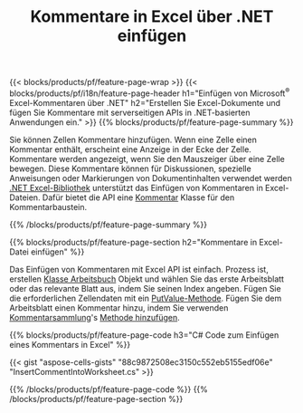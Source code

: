 ﻿---
title: Kommentare in Excel über .NET einfügen
url: /de/net/comment/
description: C#-Quellcodes zum Einfügen von Kommentaren in Microsoft Excel-Dateien mithilfe der .NET-Bibliothek. 
---
{{< blocks/products/pf/feature-page-wrap >}}
{{< blocks/products/pf/i18n/feature-page-header h1="Einfügen von Microsoft<sup>&reg;</sup> Excel-Kommentaren über .NET" h2="Erstellen Sie Excel-Dokumente und fügen Sie Kommentare mit serverseitigen APIs in .NET-basierten Anwendungen ein." >}}
{{% blocks/products/pf/feature-page-summary %}}

Sie können Zellen Kommentare hinzufügen. Wenn eine Zelle einen Kommentar enthält, erscheint eine Anzeige in der Ecke der Zelle. Kommentare werden angezeigt, wenn Sie den Mauszeiger über eine Zelle bewegen. Diese Kommentare können für Diskussionen, spezielle Anweisungen oder Markierungen von Dokumentinhalten verwendet werden [.NET Excel-Bibliothek](/cells/net/) unterstützt das Einfügen von Kommentaren in Excel-Dateien. Dafür bietet die API eine [Kommentar](https://apireference.aspose.com/cells/net/aspose.cells/comment) Klasse für den Kommentarbaustein.

{{% /blocks/products/pf/feature-page-summary %}}

{{% blocks/products/pf/feature-page-section h2="Kommentare in Excel-Datei einfügen" %}}

Das Einfügen von Kommentaren mit Excel API ist einfach. Prozess ist, erstellen [Klasse Arbeitsbuch](https://apireference.aspose.com/cells/net/aspose.cells/workbook) Objekt und wählen Sie das erste Arbeitsblatt oder das relevante Blatt aus, indem Sie seinen Index angeben. Fügen Sie die erforderlichen Zellendaten mit ein [PutValue-Methode](https://apireference.aspose.com/cells/net/aspose.cells/cell/methods/putvalue/index). Fügen Sie dem Arbeitsblatt einen Kommentar hinzu, indem Sie verwenden [Kommentarsammlung](https://apireference.aspose.com/cells/net/aspose.cells/commentcollection)'s [Methode hinzufügen](https://apireference.aspose.com/cells/net/aspose.cells.commentcollection/add/methods/1).

{{% blocks/products/pf/feature-page-code h3="C# Code zum Einfügen eines Kommentars in Excel" %}}

{{< gist "aspose-cells-gists" "88c9872508ec3150c552eb5155edf06e" "InsertCommentIntoWorksheet.cs" >}}

{{% /blocks/products/pf/feature-page-code %}}
{{% /blocks/products/pf/feature-page-section %}}
